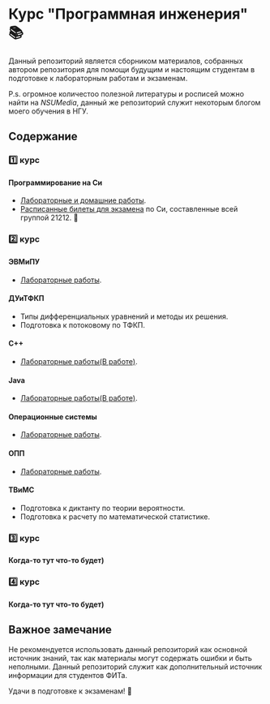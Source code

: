 # Курс "Программная инженерия" :books:

Данный репозиторий является сборником материалов, собранных автором репозитория для помощи будущим и настоящим студентам в подготовке к лабораторным работам и экзаменам.

P.s. огромное количестоо полезной литературы и росписей можно найти на *NSUMedia*, данный же репозиторий служит некоторым блогом моего обучения в НГУ.

## Содержание

### 1️⃣ курс

#### Программирование на Си

- [Лабораторные и домашние работы](https://github.com/UsusCimex/NSU_C_Programming).
- [Расписанные билеты для экзамена](https://github.com/UsusCimex/NSU_FirstCourseTheory) по Си, составленные всей группой 21212. :gift_heart:

### 2️⃣ курс

#### ЭВМиПУ

- [Лабораторные работы](https://github.com/UsusCimex/NSU_EVM).

#### ДУиТФКП

- Типы дифференциальных уравнений и методы их решения.
- Подготовка к потоковому по ТФКП.

#### C++

- [Лабораторные работы(В работе)]().

#### Java

- [Лабораторные работы(В работе)]().

#### Операционные системы

- [Лабораторные работы](https://github.com/UsusCimex/NSU_OS).

#### ОПП

- [Лабораторные работы](https://github.com/UsusCimex/NSU_OPP).

#### ТВиМС

- Подготовка к диктанту по теории вероятности.
- Подготовка к расчету по математической статистике.

### 3️⃣ курс

#### Когда-то тут что-то будет)

### 4️⃣ курс

#### Когда-то тут что-то будет)

## Важное замечание

Не рекомендуется использовать данный репозиторий как основной источник знаний, так как материалы могут содержать ошибки и быть неполными. Данный репозиторий служит как дополнительный источник информации для студентов ФИТа.

Удачи в подготовке к экзаменам! :muscle:
